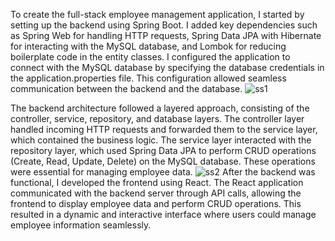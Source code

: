 To create the full-stack employee management application, I started by setting up the backend using Spring Boot. I added key dependencies such as Spring Web for handling HTTP requests, Spring Data JPA with Hibernate for interacting with the MySQL database, and Lombok for reducing boilerplate code in the entity classes. I configured the application to connect with the MySQL database by specifying the database credentials in the application.properties file. This configuration allowed seamless communication between the backend and the database.
![ss1](https://github.com/user-attachments/assets/b2df0754-30a4-43bd-bf8f-df677f1585e0)

The backend architecture followed a layered approach, consisting of the controller, service, repository, and database layers. The controller layer handled incoming HTTP requests and forwarded them to the service layer, which contained the business logic. The service layer interacted with the repository layer, which used Spring Data JPA to perform CRUD operations (Create, Read, Update, Delete) on the MySQL database. These operations were essential for managing employee data.
![ss2](https://github.com/user-attachments/assets/b8de6f95-d4c8-4cbb-84e0-fcdb6932f689)
After the backend was functional, I developed the frontend using React. The React application communicated with the backend server through API calls, allowing the frontend to display employee data and perform CRUD operations. This resulted in a dynamic and interactive interface where users could manage employee information seamlessly.


